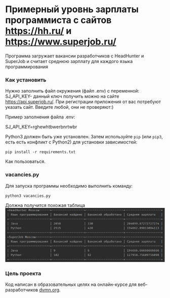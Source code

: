 # Примерный уровнь зарплаты программиста с сайтов https://hh.ru/ и https://www.superjob.ru/

Программа загружает вакансии разработчиков с HeadHunter и SuperJob и 
считает среднюю зарплату для каждого языка программирования

### Как установить

Нужно заполнить файл окружения (файл .env) с переменной:
SJ_API_KEY- данный ключ получить можно на сайте https://api.superjob.ru/. 
При регистрации приложения от вас потребуют указать сайт. Введите любой, они не проверяют:)


Пример заполнения файла .env:

SJ_API_KEY=rghewhtbwerbnrtwbr

Python3 должен быть уже установлен. 
Затем используйте `pip` (или `pip3`, есть есть конфликт с Python2) для установки зависимостей:

```
pip install -r requirements.txt
```

Как пользоваться.

### vacancies.py

Для запуска программы необходимо выполнить команду:

```
python3 vacancies.py
```
Должна получится похожая таблица 
![img.png](img.png)
### Цель проекта

Код написан в образовательных целях на онлайн-курсе для веб-разработчиков [dvmn.org](https://dvmn.org/).
